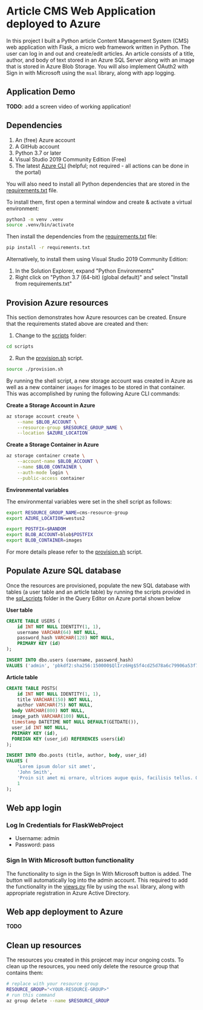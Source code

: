 # Article CMS Web Application deployed to Azure

In this project I built a Python article Content Management System (CMS) web application with Flask, a micro web framework written in Python. The user can log in and out and create/edit articles. An article consists of a title, author, and body of text stored in an Azure SQL Server along with an image that is stored in Azure Blob Storage. You will also implement OAuth2 with Sign in with Microsoft using the `msal` library, along with app logging.

## Application Demo
**TODO**: add a screen video of working application!

## Dependencies

1. An (free) Azure account
2. A GitHub account
3. Python 3.7 or later
4. Visual Studio 2019 Community Edition (Free)
5. The latest [Azure CLI](https://docs.microsoft.com/cli/azure/install-azure-cli?view=azure-cli-latest) (helpful; not required - all actions can be done in the portal)

You will also need to install all Python dependencies that are stored in the [requirements.txt](requirements.txt) file. 

To install them, first open a terminal window and create & activate a virtual environment: 

```bash
python3 -m venv .venv
source .venv/bin/activate
```

Then install the dependencies from the [requirements.txt](requirements.txt) file:

```bash
pip install -r requirements.txt 
```

Alternatively, to install them using Visual Studio 2019 Community Edition:

1. In the Solution Explorer, expand "Python Environments"
2. Right click on "Python 3.7 (64-bit) (global default)" and select "Install from requirements.txt"

## Provision Azure resources
This section demonstrates how Azure resources can be created. Ensure that the requirements stated above are created and then:

1. Change to the [scripts](scripts) folder:

  ```bash
  cd scripts
  ```

2. Run the [provision.sh](provision.sh) script. 

  ```bash
  source ./provision.sh
  ```
  
By running the shell script, a new storage account was created in Azure as well as a new container `images` for images to be stored in that container.
This was accomplished by runing the following Azure CLI commands:

**Create a Storage Account in Azure**
```bash
az storage account create \
    --name $BLOB_ACCOUNT \
    --resource-group $RESOURCE_GROUP_NAME \
    --location $AZURE_LOCATION
```

**Create a Storage Container in Azure**
```bash
az storage container create \
    --account-name $BLOB_ACCOUNT \
    --name $BLOB_CONTAINER \
    --auth-mode login \
    --public-access container
```

**Environmental variables**

The environmental variables were set in the shell script as follows:

```bash
export RESOURCE_GROUP_NAME=cms-resource-group
export AZURE_LOCATION=westus2

export POSTFIX=$RANDOM
export BLOB_ACCOUNT=blob$POSTFIX
export BLOB_CONTAINER=images
```

For more details please refer to the [provision.sh](provision.sh) script.

## Populate Azure SQL database
Once the resources are provisioned, populate the new SQL database with tables (a user table and an article table) by running the scripts provided in the [sql_scripts](sql_scripts) folder in the Query Editor on Azure portal shown below  

  **User table**
  ```sql
  CREATE TABLE USERS (
      id INT NOT NULL IDENTITY(1, 1),
      username VARCHAR(64) NOT NULL,
      password_hash VARCHAR(128) NOT NULL,
      PRIMARY KEY (id)
  );

  INSERT INTO dbo.users (username, password_hash)
  VALUES ('admin', 'pbkdf2:sha256:150000$QlIrz6Hg$5f4cd25d78a6c79906a53f74ef5d3bb2609af2b39d9e5dd6f3beabd8c854dd60')
  ```

  **Article table**
  ```sql
  CREATE TABLE POSTS(
      id INT NOT NULL IDENTITY(1, 1),
      title VARCHAR(150) NOT NULL,
      author VARCHAR(75) NOT NULL,
    body VARCHAR(800) NOT NULL,
    image_path VARCHAR(100) NULL,
    timestamp DATETIME NOT NULL DEFAULT(GETDATE()),
    user_id INT NOT NULL,
    PRIMARY KEY (id),
    FOREIGN KEY (user_id) REFERENCES users(id)
  );

  INSERT INTO dbo.posts (title, author, body, user_id)
  VALUES (
      'Lorem ipsum dolor sit amet',
      'John Smith',
      'Proin sit amet mi ornare, ultrices augue quis, facilisis tellus. Quisque neque dui, tincidunt sed volutpat quis, maximus sed est. Sed justo orci, rhoncus ac nulla eu, rhoncus luctus justo. Etiam maximus, felis eu varius fermentum, libero orci egestas purus, id condimentum mauris orci nec nibh. Vivamus risus ipsum, semper vel nibh in, suscipit commodo massa. Suspendisse non velit vitae neque condimentum viverra vel eget enim. Vestibulum ante ipsum primis in faucibus orci luctus et ultrices posuere cubilia Curae; Vivamus fermentum sagittis ligula et fringilla. Aenean nec lacinia lacus.',
      1
  );
  ```

## Web app login

### Log In Credentials for FlaskWebProject 

- Username: admin
- Password: pass

### Sign In With Microsoft button functionality

The functionality to sign in the Sign In With Microsoft button is added. The button will automatically log into the admin account. This required to add the functionality in the [views.py](FlaskWebProject/views.py) file by using the `msal` library, along with appropriate registration in Azure Active Directory.





## Web app deployment to Azure 

**TODO**





## Clean up resources
The resources you created in this projecet may incur ongoing costs. To clean up the resources, you need only delete the resource group that contains them:

```bash
# replace with your resource group
RESOURCE_GROUP="<YOUR-RESOURCE-GROUP>"
# run this command
az group delete --name $RESOURCE_GROUP
```
